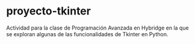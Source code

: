 # proyecto-tkinter
Actividad para la clase de Programación Avanzada en Hybridge en la que se exploran algunas de las funcionalidades de Tkinter en Python.
